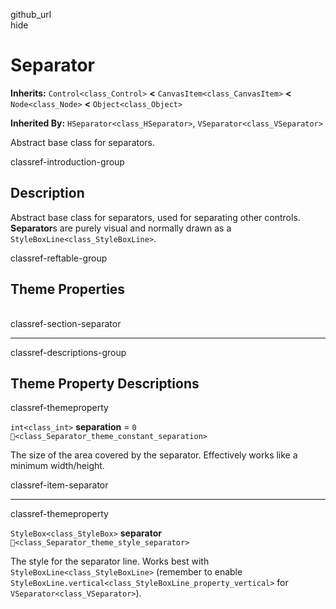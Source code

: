github\_url  
hide

# Separator

**Inherits:** `Control<class_Control>` **&lt;**
`CanvasItem<class_CanvasItem>` **&lt;** `Node<class_Node>` **&lt;**
`Object<class_Object>`

**Inherited By:** `HSeparator<class_HSeparator>`,
`VSeparator<class_VSeparator>`

Abstract base class for separators.

classref-introduction-group

## Description

Abstract base class for separators, used for separating other controls.
**Separator**s are purely visual and normally drawn as a
`StyleBoxLine<class_StyleBoxLine>`.

classref-reftable-group

## Theme Properties

<table>
<tbody>
<tr>
</tr>
<tr>
</tr>
</tbody>
</table>

classref-section-separator

------------------------------------------------------------------------

classref-descriptions-group

## Theme Property Descriptions

classref-themeproperty

`int<class_int>` **separation** = `0`
`🔗<class_Separator_theme_constant_separation>`

The size of the area covered by the separator. Effectively works like a
minimum width/height.

classref-item-separator

------------------------------------------------------------------------

classref-themeproperty

`StyleBox<class_StyleBox>` **separator**
`🔗<class_Separator_theme_style_separator>`

The style for the separator line. Works best with
`StyleBoxLine<class_StyleBoxLine>` (remember to enable
`StyleBoxLine.vertical<class_StyleBoxLine_property_vertical>` for
`VSeparator<class_VSeparator>`).
